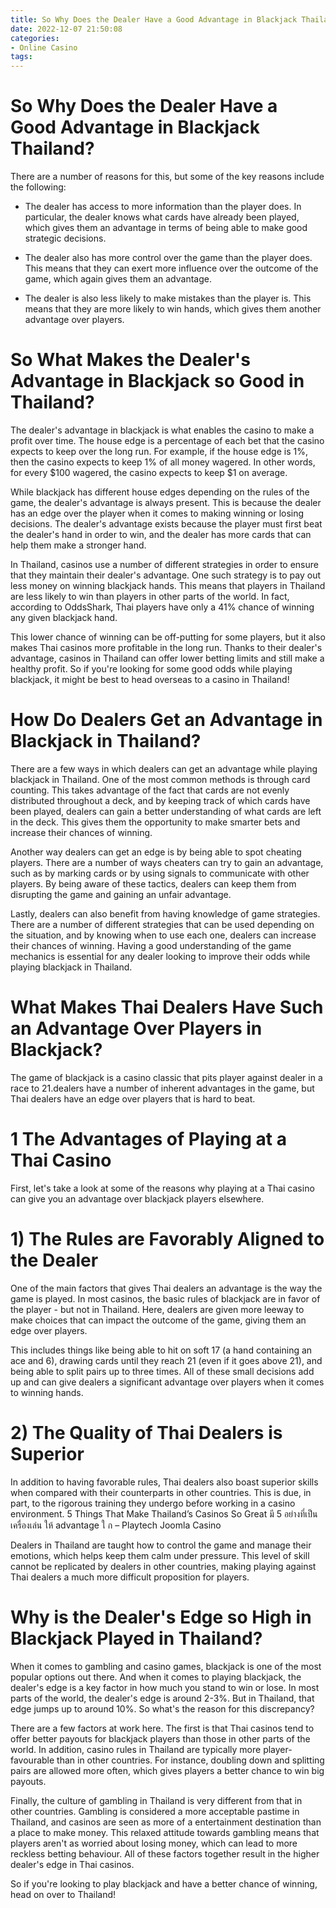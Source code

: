 ```yaml
---
title: So Why Does the Dealer Have a Good Advantage in Blackjack Thailand
date: 2022-12-07 21:50:08
categories:
- Online Casino
tags:
---
```



#  So Why Does the Dealer Have a Good Advantage in Blackjack Thailand?

There are a number of reasons for this, but some of the key reasons include the following:

* The dealer has access to more information than the player does. In particular, the dealer knows what cards have already been played, which gives them an advantage in terms of being able to make good strategic decisions.

* The dealer also has more control over the game than the player does. This means that they can exert more influence over the outcome of the game, which again gives them an advantage.

* The dealer is also less likely to make mistakes than the player is. This means that they are more likely to win hands, which gives them another advantage over players.

#  So What Makes the Dealer's Advantage in Blackjack so Good in Thailand?

The dealer's advantage in blackjack is what enables the casino to make a profit over time. The house edge is a percentage of each bet that the casino expects to keep over the long run. For example, if the house edge is 1%, then the casino expects to keep 1% of all money wagered. In other words, for every $100 wagered, the casino expects to keep $1 on average.

While blackjack has different house edges depending on the rules of the game, the dealer's advantage is always present. This is because the dealer has an edge over the player when it comes to making winning or losing decisions. The dealer's advantage exists because the player must first beat the dealer's hand in order to win, and the dealer has more cards that can help them make a stronger hand.

In Thailand, casinos use a number of different strategies in order to ensure that they maintain their dealer's advantage. One such strategy is to pay out less money on winning blackjack hands. This means that players in Thailand are less likely to win than players in other parts of the world. In fact, according to OddsShark, Thai players have only a 41% chance of winning any given blackjack hand.

This lower chance of winning can be off-putting for some players, but it also makes Thai casinos more profitable in the long run. Thanks to their dealer's advantage, casinos in Thailand can offer lower betting limits and still make a healthy profit. So if you're looking for some good odds while playing blackjack, it might be best to head overseas to a casino in Thailand!

#  How Do Dealers Get an Advantage in Blackjack in Thailand?

There are a few ways in which dealers can get an advantage while playing blackjack in Thailand. One of the most common methods is through card counting. This takes advantage of the fact that cards are not evenly distributed throughout a deck, and by keeping track of which cards have been played, dealers can gain a better understanding of what cards are left in the deck. This gives them the opportunity to make smarter bets and increase their chances of winning.

Another way dealers can get an edge is by being able to spot cheating players. There are a number of ways cheaters can try to gain an advantage, such as by marking cards or by using signals to communicate with other players. By being aware of these tactics, dealers can keep them from disrupting the game and gaining an unfair advantage.

Lastly, dealers can also benefit from having knowledge of game strategies. There are a number of different strategies that can be used depending on the situation, and by knowing when to use each one, dealers can increase their chances of winning. Having a good understanding of the game mechanics is essential for any dealer looking to improve their odds while playing blackjack in Thailand.

#  What Makes Thai Dealers Have Such an Advantage Over Players in Blackjack?

The game of blackjack is a casino classic that pits player against dealer in a race to 21.dealers have a number of inherent advantages in the game, but Thai dealers have an edge over players that is hard to beat.

# 1 The Advantages of Playing at a Thai Casino

First, let's take a look at some of the reasons why playing at a Thai casino can give you an advantage over blackjack players elsewhere.

# 1) The Rules are Favorably Aligned to the Dealer

One of the main factors that gives Thai dealers an advantage is the way the game is played. In most casinos, the basic rules of blackjack are in favor of the player - but not in Thailand. Here, dealers are given more leeway to make choices that can impact the outcome of the game, giving them an edge over players.

This includes things like being able to hit on soft 17 (a hand containing an ace and 6), drawing cards until they reach 21 (even if it goes above 21), and being able to split pairs up to three times. All of these small decisions add up and can give dealers a significant advantage over players when it comes to winning hands.

# 2) The Quality of Thai Dealers is Superior

In addition to having favorable rules, Thai dealers also boast superior skills when compared with their counterparts in other countries. This is due, in part, to the rigorous training they undergo before working in a casino environment.
5 Things That Make Thailand’s Casinos So Great มี 5 อย่างที่เป็นเครื่องเล่น ให้ advantage ใ ก  – Playtech Joomla Casino 

Dealers in Thailand are taught how to control the game and manage their emotions, which helps keep them calm under pressure. This level of skill cannot be replicated by dealers in other countries, making playing against Thai dealers a much more difficult proposition for players.

#  Why is the Dealer's Edge so High in Blackjack Played in Thailand?

When it comes to gambling and casino games, blackjack is one of the most popular options out there. And when it comes to playing blackjack, the dealer's edge is a key factor in how much you stand to win or lose. In most parts of the world, the dealer's edge is around 2-3%. But in Thailand, that edge jumps up to around 10%. So what's the reason for this discrepancy?

There are a few factors at work here. The first is that Thai casinos tend to offer better payouts for blackjack players than those in other parts of the world. In addition, casino rules in Thailand are typically more player-favourable than in other countries. For instance, doubling down and splitting pairs are allowed more often, which gives players a better chance to win big payouts.

Finally, the culture of gambling in Thailand is very different from that in other countries. Gambling is considered a more acceptable pastime in Thailand, and casinos are seen as more of a entertainment destination than a place to make money. This relaxed attitude towards gambling means that players aren't as worried about losing money, which can lead to more reckless betting behaviour. All of these factors together result in the higher dealer's edge in Thai casinos.

So if you're looking to play blackjack and have a better chance of winning, head on over to Thailand!